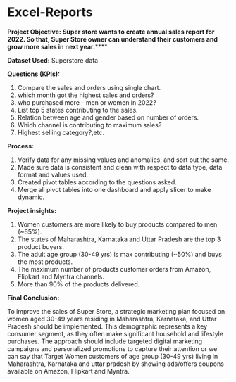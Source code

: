 # Excel-Reports
**Project Objective: 
Super store wants to create annual sales report for 2022. So that, Super Store owner can understand their customers and grow more sales in next year.******

**Dataset Used:**
Superstore data

**Questions (KPIs):** 
1. Compare the sales and orders using single chart.
2. which month got the highest sales and orders?
3. who purchased more - men or women in 2022?
4. List top 5 states contributing to the sales.
5. Relation between age and gender based on number of orders.
6. Which channel is contributing to maximum sales?
7. Highest selling category?,etc.

**Process:**
1. Verify data for any missing values and anomalies, and sort out the same.
2. Made sure data is consistent and clean with respect to data type, data format and values used.
3. Created pivot tables according to the questions asked.
4. Merge all pivot tables into one dashboard and apply slicer to make dynamic.

**Project insights:**
1. Women customers are more likely to buy products compared to men (~65%).
2. The states of Maharashtra, Karnataka and Uttar Pradesh are the top 3 product buyers.
3. The adult age group (30-49 yrs) is max contributing (~50%) and buys the most products.
4. The maximum number of products customer orders from Amazon, Flipkart and Myntra channels.
5. More than 90% of the products delivered.

**Final Conclusion:**

To improve the sales of Super Store, a strategic marketing plan focused on women aged 30-49 years residing in Maharashtra, Karnataka, and Uttar Pradesh should be implemented. This demographic represents a key consumer segment, as they often make significant household and lifestyle purchases. The approach should include targeted digital marketing campaigns and personalized promotions to capture their attention or we can say that Target Women customers of age group (30-49 yrs) living in Maharashtra, Karnataka and uttar pradesh by showing ads/offers coupons available on Amazon, Flipkart and Myntra.






